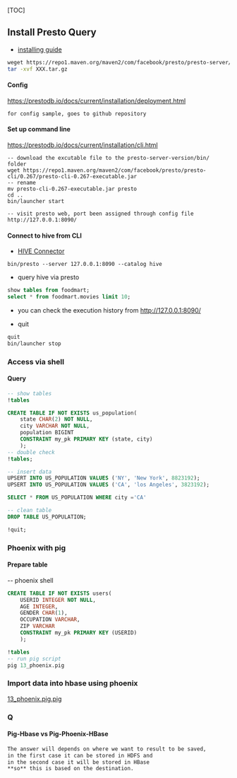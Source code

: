 [TOC] 

## Install Presto Query

- [installing guide](https://prestodb.io/docs/current/installation/deployment.html#installing-presto)

```sh
weget https://repo1.maven.org/maven2/com/facebook/presto/presto-server/0.267/presto-server-0.267.tar.gz
tar -xvf XXX.tar.gz
```

#### Config

https://prestodb.io/docs/current/installation/deployment.html

```
for config sample, goes to github repository
```

#### Set up command line

https://prestodb.io/docs/current/installation/cli.html

```shell
-- download the excutable file to the presto-server-version/bin/ folder
wget https://repo1.maven.org/maven2/com/facebook/presto/presto-cli/0.267/presto-cli-0.267-executable.jar
-- rename
mv presto-cli-0.267-executable.jar presto
cd ..
bin/launcher start

-- visit presto web, port been assigned through config file
http://127.0.0.1:8090/
```



#### Connect to hive from CLI

- [HIVE Connector](https://www.tutorialspoint.com/apache_presto/apache_presto_hive_connector.htm)

```
bin/presto --server 127.0.0.1:8090 --catalog hive
```

- query hive via presto

```sql
show tables from foodmart;
select * from foodmart.movies limit 10;
```

- you can check the execution history from http://127.0.0.1:8090/



- quit

```sh
quit
bin/launcher stop
```



### Access via shell

#### Query

```sql
-- show tables
!tables

CREATE TABLE IF NOT EXISTS us_population(
	state CHAR(2) NOT NULL, 
	city VARCHAR NOT NULL,
	population BIGINT
	CONSTRAINT my_pk PRIMARY KEY (state, city)
	);
-- double check
!tables;

-- insert data
UPSERT INTO US_POPULATION VALUES ('NY', 'New York', 8823192);
UPSERT INTO US_POPULATION VALUES ('CA', 'los Angeles', 3823192);

SELECT * FROM US_POPULATION WHERE city ='CA'

-- clean table 
DROP TABLE US_POPULATION;

!quit;
```



### Phoenix with pig

#### Prepare table

-- phoenix shell

```SQL
CREATE TABLE IF NOT EXISTS users(
	USERID INTEGER NOT NULL, 
	AGE INTEGER, 
	GENDER CHAR(1),
	OCCUPATION VARCHAR,
	ZIP VARCHAR 
	CONSTRAINT my_pk PRIMARY KEY (USERID)
	);

!tables
-- run pig script
pig 13_phoenix.pig
```

### Import data into hbase using phoenix

[13_phoenix.pig.pig](https://github.com/yongzhixu/HadoopTutorial/blob/main/13_phoenix.pig)



### Q

#### Pig-Hbase vs Pig-Phoenix-HBase

```markdown
The answer will depends on where we want to result to be saved, 
in the first case it can be stored in HDFS and 
in the second case it will be stored in HBase 
**so** this is based on the destination.
```

